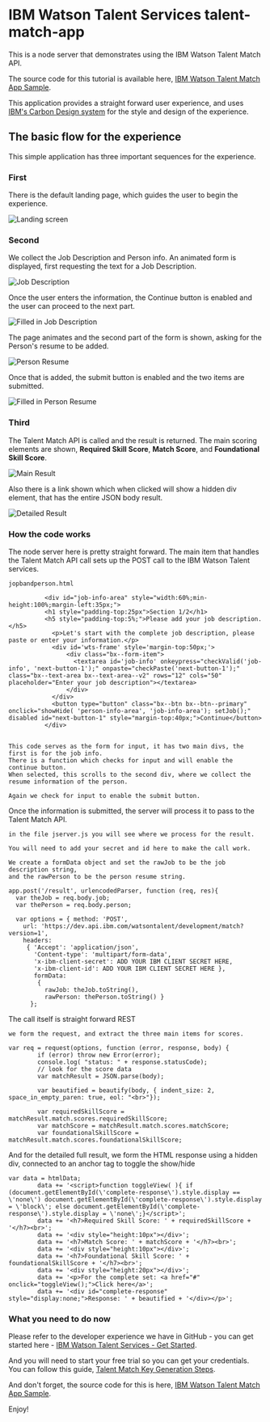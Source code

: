 # IBM Watson Talent Services talent-match-app
This is a node server that demonstrates using the IBM Watson Talent Match API.

The source code for this tutorial is available here, [IBM Watson Talent Match App Sample](https://github.com/watson-talent-services/talent-match-app).

This application provides a straight forward user experience, and uses [IBM's Carbon Design system](https://www.carbondesignsystem.com/) for the style and design of the experience. 

## The basic flow for the experience

This simple application has three important sequences for the experience. 

### First 

There is the default landing page, which guides the user to begin the experience. 

![Landing screen](https://github.com/watson-talent-services/developer-documents/blob/master/images/TMA1.png)

### Second

We collect the Job Description and Person info.
An animated form is displayed, first requesting the text for a Job Description. 

![Job Description](https://github.com/watson-talent-services/developer-documents/blob/master/images/TMA2.png)

Once the user enters the information, the Continue button is enabled and the user can proceed to the next part. 

![Filled in Job Description](https://github.com/watson-talent-services/developer-documents/blob/master/images/TMA3.png)

The page animates and the second part of the form is shown, asking for the Person's resume to be added. 

![Person Resume](https://github.com/watson-talent-services/developer-documents/blob/master/images/TMA4.png)

Once that is added, the submit button is enabled and the two items are submitted. 

![Filled in Person Resume](https://github.com/watson-talent-services/developer-documents/blob/master/images/TMA5.png)

### Third

The Talent Match API is called and the result is returned. 
The main scoring elements are shown, **Required Skill Score**, **Match Score**, and **Foundational Skill Score**. 

![Main Result](https://github.com/watson-talent-services/developer-documents/blob/master/images/TMA6.png)

Also there is a link shown which when clicked will show a hidden div element, that has the entire JSON body result. 

![Detailed Result](https://github.com/watson-talent-services/developer-documents/blob/master/images/TMA7.png)

### How the code works

The node server here is pretty straight forward. The main item that handles the Talent Match API call sets up the POST call to the IBM Watson Talent services. 

```
jopbandperson.html

          <div id="job-info-area" style="width:60%;min-height:100%;margin-left:35px;">
          <h1 style="padding-top:25px">Section 1/2</h1>
          <h5 style="padding-top:5%;">Please add your job description.</h5>
            <p>Let's start with the complete job description, please paste or enter your information.</p>
            <div id='wts-frame' style='margin-top:50px;'>
                <div class="bx--form-item">
                  <textarea id='job-info' onkeypress="checkValid('job-info', 'next-button-1');" onpaste="checkPaste('next-button-1');" class="bx--text-area bx--text-area--v2" rows="12" cols="50" placeholder="Enter your job description"></textarea>
                </div>
            </div>
            <button type="button" class="bx--btn bx--btn--primary" onclick="showHide( 'person-info-area', 'job-info-area'); setJob();" disabled id="next-button-1" style="margin-top:40px;">Continue</button>
          </div>


This code serves as the form for input, it has two main divs, the first is for the job info. 
There is a function which checks for input and will enable the continue button. 
When selected, this scrolls to the second div, where we collect the resume information of the person.

Again we check for input to enable the submit button.
```

Once the information is submitted, the server will process it to pass to the Talent Match API.

```
in the file jserver.js you will see where we process for the result. 

You will need to add your secret and id here to make the call work. 

We create a formData object and set the rawJob to be the job description string, 
and the rawPerson to be the person resume string. 

app.post('/result', urlencodedParser, function (req, res){
  var theJob = req.body.job;
  var thePerson = req.body.person;

  var options = { method: 'POST',
    url: 'https://dev.api.ibm.com/watsontalent/development/match?version=1',
    headers:
     { 'Accept': 'application/json',
       'Content-type': 'multipart/form-data',
       'x-ibm-client-secret': ADD YOUR IBM CLIENT SECRET HERE,
       'x-ibm-client-id': ADD YOUR IBM CLIENT SECRET HERE },
       formData:
        {
          rawJob: theJob.toString(),
          rawPerson: thePerson.toString() }
      };

```

The call itself is straight forward REST

```
we form the request, and extract the three main items for scores.

var req = request(options, function (error, response, body) {
        if (error) throw new Error(error);
        console.log( "status: " + response.statusCode);
        // look for the score data
        var matchResult = JSON.parse(body);

        var beautified = beautify(body, { indent_size: 2, space_in_empty_paren: true, eol: "<br>"});

        var requiredSkillScore = matchResult.match.scores.requiredSkillScore;
        var matchScore = matchResult.match.scores.matchScore;
        var foundationalSkillScore = matchResult.match.scores.foundationalSkillScore;

```

And for the detailed full result, we form the HTML response using a hidden div, connected to an anchor tag to toggle the show/hide

```
var data = htmlData;
        data += '<script>function toggleView( ){ if (document.getElementById(\'complete-response\').style.display == \'none\') document.getElementById(\'complete-response\').style.display = \'block\'; else document.getElementById(\'complete-response\').style.display = \'none\';}</script>';
        data += '<h7>Required Skill Score: ' + requiredSkillScore + '</h7><br>';
        data += '<div style="height:10px"></div>';
        data += '<h7>Match Score: ' + matchScore + '</h7><br>';
        data += '<div style="height:10px"></div>';
        data += '<h7>Foundational Skill Score: ' + foundationalSkillScore + '</h7><br>';
        data += '<div style="height:20px"></div>';
        data += '<p>For the complete set: <a href="#" onclick="toggleView();">Click here</a>';
        data += '<div id="complete-response" style="display:none;">Response: ' + beautified + '</div></p>';

```

### What you need to do now

Please refer to the developer experience we have in GitHub - you can get started here - [IBM Watson Talent Services - Get Started](https://github.com/watson-talent-services/developer-documents/blob/master/get-started/get-started.md).

And you will need to start your free trial so you can get your credentials. You can follow this guide, [Talent Match Key Generation Steps](https://github.com/watson-talent-services/developer-documents/blob/master/developer-guide/v1-trial-reg-guide.md).

And don't forget, the source code for this is here, [IBM Watson Talent Match App Sample](https://github.com/watson-talent-services/talent-match-app).

Enjoy!
